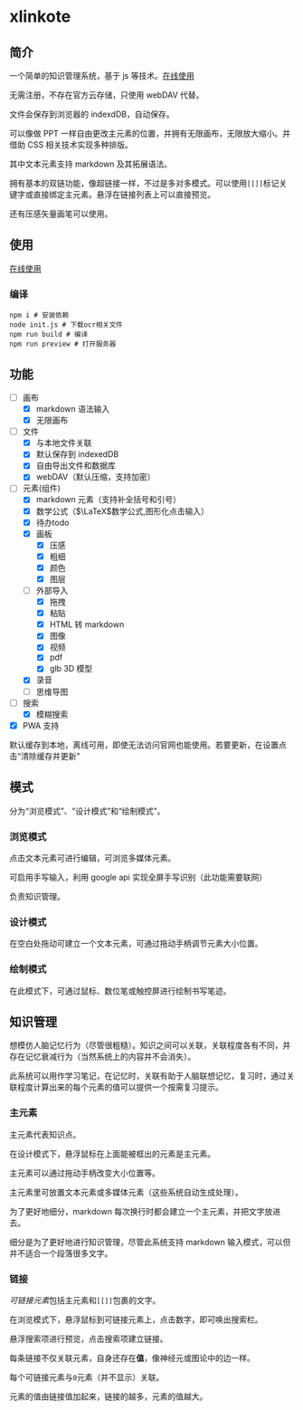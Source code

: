 # xlinkote

## 简介

一个简单的知识管理系统，基于 js 等技术。[在线使用](https://xlinkote.netlify.app/)

无需注册，不存在官方云存储，只使用 webDAV 代替。

文件会保存到浏览器的 indexdDB，自动保存。

可以像做 PPT 一样自由更改主元素的位置，并拥有无限画布，无限放大缩小。并借助 CSS 相关技术实现多种排版。

其中文本元素支持 markdown 及其拓展语法。

拥有基本的双链功能，像超链接一样，不过是多对多模式。可以使用`[[]]`标记关键字或直接绑定主元素。悬浮在链接列表上可以直接预览。

还有压感矢量画笔可以使用。

## 使用

[在线使用](https://xlinkote.netlify.app/)

### 编译

```shell
npm i # 安装依赖
node init.js # 下载ocr相关文件
npm run build # 编译
npm run preview # 打开服务器
```

## 功能

-   [ ] 画布
    -   [x] markdown 语法输入
    -   [x] 无限画布
-   [ ] 文件
    -   [x] 与本地文件关联
    -   [x] 默认保存到 indexedDB
    -   [x] 自由导出文件和数据库
    -   [x] webDAV（默认压缩，支持加密）
-   [ ] 元素(组件)
    -   [x] markdown 元素（支持补全括号和引号）
    -   [x] 数学公式（$\LaTeX$数学公式,图形化点击输入）
    -   [x] 待办todo
    -   [x] 画板
        -   [x] 压感
        -   [x] 粗细
        -   [x] 颜色
        -   [x] 图层
    -   [ ] 外部导入
        -   [x] 拖拽
        -   [x] 粘贴
        -   [x] HTML 转 markdown
        -   [x] 图像
        -   [x] 视频
        -   [x] pdf
        -   [x] glb 3D 模型
    -   [x] 录音
    -   [ ] 思维导图
-   [ ] 搜索
    -   [x] 模糊搜索
-   [x] PWA 支持

默认缓存到本地，离线可用，即使无法访问官网也能使用。若要更新，在设置点击“清除缓存并更新”

## 模式

分为“浏览模式”、“设计模式”和“绘制模式”。

### 浏览模式

点击文本元素可进行编辑，可浏览多媒体元素。

可启用手写输入，利用 google api 实现全屏手写识别（此功能需要联网）

负责知识管理。

### 设计模式

在空白处拖动可建立一个文本元素，可通过拖动手柄调节元素大小位置。

### 绘制模式

在此模式下，可通过鼠标、数位笔或触控屏进行绘制书写笔迹。

## 知识管理

想模仿人脑记忆行为（尽管很粗糙）。知识之间可以关联，关联程度各有不同，并存在记忆衰减行为（当然系统上的内容并不会消失）。

此系统可以用作学习笔记，在记忆时，关联有助于人脑联想记忆，复习时，通过关联程度计算出来的每个元素的值可以提供一个按需复习提示。

### 主元素

主元素代表知识点。

在设计模式下，悬浮鼠标在上面能被框出的元素是主元素。

主元素可以通过拖动手柄改变大小位置等。

主元素里可放置文本元素或多媒体元素（这些系统自动生成处理）。

为了更好地细分，markdown 每次换行时都会建立一个主元素，并把文字放进去。

细分是为了更好地进行知识管理，尽管此系统支持 markdown 输入模式，可以但并不适合一个段落很多文字。

### 链接

*可链接元素*包括主元素和`[[]]`包裹的文字。

在浏览模式下，悬浮鼠标到可链接元素上，点击数字，即可唤出搜索栏。

悬浮搜索项进行预览，点击搜索项建立链接。

每条链接不仅关联元素，自身还存在**值**，像神经元或图论中的边一样。

每个可链接元素与`0`元素（并不显示）关联。

元素的值由链接值加起来，链接的越多，元素的值越大。
